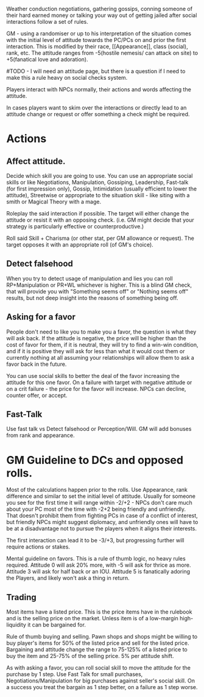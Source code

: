 Weather conduction negotiations, gathering gossips, conning someone of their hard earned money or talking your way out of getting jailed after social interactions follow a set of rules.

GM - using a randomiser or up to his interpretation of the situation comes with the initial level of attitude towards the PC/PCs on and prior the first interaction. This is modified by their race, [[Appearance]], class (social), rank, etc.
The attitude ranges from -5(hostile nemesis/ can attack on site) to +5(fanatical love and adoration).

#TODO - I will need an attitude page, but there is a question if I need to make this a rule heavy on social checks system.

Players interact with NPCs normally, their actions and words affecting the attitude.

In cases players want to skim over the interactions or directly lead to an attitude change or request or offer something a check might be required.

# Actions

## Affect attitude.

Decide which skill you are going to use. You can use an appropriate social skills or like Negotiations, Manipulation, Gossiping, Leadership, Fast-talk (for first impression only), Gossip, Intimidation (usually efficient to lower the attitude), Streetwise or appropriate to the situation skill - like siting with a smith or Magical Theory with a mage.

Roleplay the said interaction if possible. The target will either change the attitude or resist it with an opposing check. (i.e. GM might decide that your strategy is particularly effective or counterproductive.)

Roll said Skill + Charisma (or other stat, per GM allowance or request). The target opposes it with an appropriate roll (of GM's choice).
## Detect falsehood
When you try to detect usage of manipulation and lies you can roll RP+Manipulation or PR+WL whichever is higher.
This is a blind GM check, that will provide you with "Something seems off" or "Nothing seems off" results, but not deep insight into the reasons of something being off.

## Asking for a favor
People don't need to like you to make you a favor, the question is what they will ask back.
If the attitude is negative, the price will be higher than the cost of favor for them, if it is neutral, they will try to find a win-win condition, and if it is positive they will ask for less than what it would cost them or currently nothing at all assuming your relationships will allow them to ask a favor back in the future.

You can use social skills to better the deal of the favor increasing the attitude for this one favor. On a failure with target with negative attitude or on a crit failure - the price for the favor will increase.
NPCs can decline, counter offer, or accept.
## Fast-Talk
Use fast talk vs Detect falsehood or Perception/Will. GM will add bonuses from rank and appearance.
# GM Guideline to DCs and opposed rolls.

Most of the calculations happen prior to the rolls. Use Appearance, rank difference and similar to set the initial level of attitude. Usually for someone you see for the first time it will range within -2/+2 - NPCs don't care much about your PC most of the time with -2+2 being friendly and unfriendly.  That doesn't prohibit them from fighting PCs in case of a conflict of interest, but friendly NPCs might suggest diplomacy, and unfriendly ones will have to be at a disadvantage not to pursue the players when it aligns their interests.

The first interaction can lead it to be -3/+3, but progressing further will require actions or stakes.

Mental guideline on favors. This is a rule of thumb logic, no heavy rules required.
Attitude 0 will ask 20% more, with -5 will ask for thrice as more.
Attitude 3 will ask for half back or an IOU.
Attitude 5 is fanatically adoring the Players, and likely won't ask a thing in return.

## Trading
Most items have a listed price.  This is the price items have in the rulebook and is the selling price on the market. Unless item is of a low-margin high-liquidity it can be bargained for.

Rule of thumb buying and selling.
Pawn shops and shops might be willing to buy player's items for 50% of the listed price and sell for the listed price. Bargaining and attitude change the range to 75-125% of a listed price to buy the item and 25-75% of the selling price. 5% per attitude shift.

As with asking a favor, you can roll social skill to move the attitude for the purchase by 1 step. Use Fast Talk for small purchases, Negotiations/Manipulation for big purchases against seller's social skill. On a success you treat the bargain as 1 step better, on a failure as 1 step worse.
